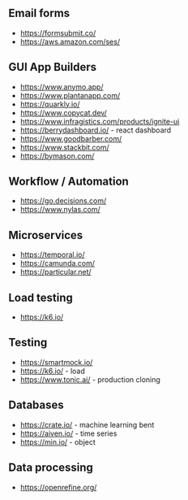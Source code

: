 
## Email forms
* https://formsubmit.co/
* https://aws.amazon.com/ses/

## GUI App Builders
* https://www.anymo.app/
* https://www.plantanapp.com/
* https://quarkly.io/
* https://www.copycat.dev/
* https://www.infragistics.com/products/ignite-ui
* https://berrydashboard.io/ - react dashboard
* https://www.goodbarber.com/
* https://www.stackbit.com/
* https://bymason.com/

## Workflow / Automation
* https://go.decisions.com/
* https://www.nylas.com/

## Microservices 
* https://temporal.io/
* https://camunda.com/
* https://particular.net/

## Load testing
* https://k6.io/

## Testing
* https://smartmock.io/
* https://k6.io/ - load
* https://www.tonic.ai/ - production cloning 


## Databases
* https://crate.io/ - machine learning bent
* https://aiven.io/ - time series
* https://min.io/ - object


## Data processing
* https://openrefine.org/

